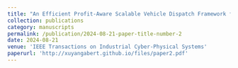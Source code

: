 ```yaml
---
title: "An Efficient Profit-Aware Scalable Vehicle Dispatch Framework for On-Demand Ridesharing"
collection: publications
category: manuscripts
permalink: /publication/2024-08-21-paper-title-number-2
date: 2024-08-21
venue: 'IEEE Transactions on Industrial Cyber-Physical Systems'
paperurl: 'http://xuyangabert.github.io/files/paper2.pdf'
---
```

